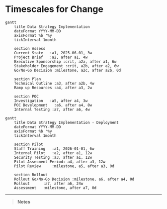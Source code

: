 # Timescales for Change

<style>
  /* Default for dark themes - white text */
  .mermaid text {
    fill: white !important;
  }
  .mermaid .taskText, 
  .mermaid .sectionTitle, 
  .mermaid .grid text, 
  .mermaid .tickText,
  .mermaid .titleText,
  .mermaid .labelText,
  .mermaid .loopText,
  .mermaid .actor text {
    fill: white !important;
  }
  
  /* Handle mdBook light and rust themes - black text */
  html.light .mermaid text,
  html.light .mermaid .taskText,
  html.light .mermaid .sectionTitle,
  html.light .mermaid .grid text,
  html.light .mermaid .tickText,
  html.light .mermaid .titleText,
  html.light .mermaid .labelText,
  html.light .mermaid .loopText,
  html.light .mermaid .actor text,
  html.rust .mermaid text,
  html.rust .mermaid .taskText,
  html.rust .mermaid .sectionTitle,
  html.rust .mermaid .grid text,
  html.rust .mermaid .tickText,
  html.rust .mermaid .titleText,
  html.rust .mermaid .labelText,
  html.rust .mermaid .loopText,
  html.rust .mermaid .actor text {
    fill: black !important;
  }
  
  /* Ensure dark themes have white text */
  html.navy .mermaid text,
  html.navy .mermaid .taskText,
  html.navy .mermaid .sectionTitle,
  html.navy .mermaid .grid text,
  html.navy .mermaid .tickText,
  html.navy .mermaid .titleText,
  html.navy .mermaid .labelText,
  html.navy .mermaid .loopText,
  html.navy .mermaid .actor text,
  html.ayu .mermaid text,
  html.ayu .mermaid .taskText,
  html.ayu .mermaid .sectionTitle,
  html.ayu .mermaid .grid text,
  html.ayu .mermaid .tickText,
  html.ayu .mermaid .titleText,
  html.ayu .mermaid .labelText,
  html.ayu .mermaid .loopText,
  html.ayu .mermaid .actor text,
  html.coal .mermaid text,
  html.coal .mermaid .taskText,
  html.coal .mermaid .sectionTitle,
  html.coal .mermaid .grid text,
  html.coal .mermaid .tickText,
  html.coal .mermaid .titleText,
  html.coal .mermaid .labelText,
  html.coal .mermaid .loopText,
  html.coal .mermaid .actor text {
    fill: white !important;
  }
  
  /* Ensure links and other specific elements have correct colors in light themes */
  html.light .mermaid .flowchart-link,
  html.rust .mermaid .flowchart-link {
    stroke: #333 !important;
  }
  
  /* Ensure links have correct colors in dark themes */
  html.navy .mermaid .flowchart-link,
  html.ayu .mermaid .flowchart-link,
  html.coal .mermaid .flowchart-link {
    stroke: #ccc !important;
  }
  
  /* Additional styles for better visibility in all themes */
  .mermaid .grid path {
    stroke-opacity: 0.5;
  }
  .mermaid .today {
    stroke-width: 2px;
  }
</style>

```mermaid
gantt
    title Data Strategy Implementation
    dateFormat YYYY-MM-DD
    axisFormat %b '%y
    tickInterval 1month
    
    section Assess
    Current State   :a1, 2025-06-01, 3w
    Project Brief   :a2, after a1, 4w
    Executive Sponsorship :crit, a2a, after a1, 6w
    Stakeholder Engagement :crit, a2b, after a2, 6w
    Go/No-Go Decision :milestone, a2c, after a2b, 0d
   
    section Plan
    Technical Outline :a3, after a2b, 4w
    Ramp up Resources :a4, after a3, 2w
    
    section POC
    Investigation   :a5, after a4, 3w
    POC Development   :a6, after a4, 8w
    Internal Testing :a7, after a6, 4w
```

```mermaid
gantt
    title Data Strategy Implementation - Deployment
    dateFormat YYYY-MM-DD
    axisFormat %b '%y
    tickInterval 1month
    
    section Pilot
    Staff Training   :a1, 2026-01-01, 6w
    Internal Pilot   :a2, after a1, 12w
    Security Testing :a3, after a1, 12w
    Pilot Assesment Period: a4, after a3, 12w
    Pilot Review     :milestone, a5, after a3, 0d
    
    section Rollout
    Rollout Go/No-Go Decision :milestone, a6, after a4, 0d
    Rollout      :a7, after a6, 24w
    Assessment   :milestone, after a7, 0d
```


---
> **Notes**
>
> 
